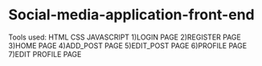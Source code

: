 # Social-media-application-front-end
Tools used:
HTML 
CSS
JAVASCRIPT
 1)LOGIN PAGE
 2)REGISTER PAGE
 3)HOME PAGE
 4)ADD_POST PAGE
 5)EDIT_POST PAGE
 6)PROFILE PAGE
 7)EDIT PROFILE PAGE
 
 

